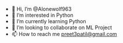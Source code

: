 - 👋 Hi, I’m @Alonewolf963
- 👀 I’m interested in Python
- 🌱 I’m currently learning Python 
- 💞️ I’m looking to collaborate on ML Project 
- 📫 How to reach me preet3patil@gmail.com

<!---
Alonewolf963/Alonewolf963 is a ✨ special ✨ repository because its `README.md` (this file) appears on your GitHub profile.
You can click the Preview link to take a look at your changes.
--->
